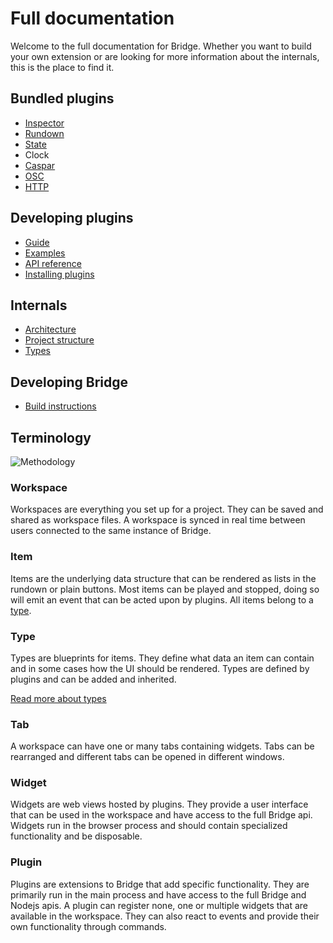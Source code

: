 # Full documentation

Welcome to the full documentation for Bridge. Whether you want to build your own extension or are looking for more information about the internals, this is the place to find it.

## Bundled plugins
- [Inspector](/plugins/inspector/README.md)
- [Rundown](/plugins/rundown/README.md)
- [State](/plugins/state/README.md)
- Clock
- [Caspar](/plugins/caspar/README.md)
- [OSC](/plugins/osc/README.md)
- [HTTP](/plugins/http/README.md)

## Developing plugins
- [Guide](/docs/plugins/README.md)
- [Examples](/examples)
- [API reference](/docs/api/README.md)
- [Installing plugins](/docs/plugins/installation.md)

## Internals
- [Architecture](/docs/architecture.md)
- [Project structure](/docs/structure.md)
- [Types](/docs/types.md)

## Developing Bridge
- [Build instructions](/docs/build.md)

## Terminology
![Methodology](/media/docs/architecture/methodology.png)

### Workspace
Workspaces are everything you set up for a project. They can be saved and shared as workspace files. A workspace is synced in real time between users connected to the same instance of Bridge.

### Item
Items are the underlying data structure that can be rendered as lists in the rundown or plain buttons. Most items can be played and stopped, doing so will emit an event that can be acted upon by plugins. All items belong to a [type](#type).

### Type
Types are blueprints for items. They define what data an item can contain and in some cases how the UI should be rendered. Types are defined by plugins and can be added and inherited.

[Read more about types](/docs/types.md)

### Tab  
A workspace can have one or many tabs containing widgets. Tabs can be rearranged and different tabs can be opened in different windows.

### Widget  
Widgets are web views hosted by plugins. They provide a user interface that can be used in the workspace and have access to the full Bridge api. Widgets run in the browser process and should contain specialized functionality and be disposable.

### Plugin
Plugins are extensions to Bridge that add specific functionality. They are primarily run in the main process and have access to the full Bridge and Nodejs apis. A plugin can register none, one or multiple widgets that are available in the workspace. They can also react to events and provide their own functionality through commands.
